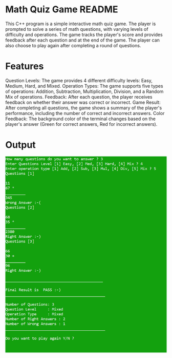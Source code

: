 # Math Quiz Game README
This C++ program is a simple interactive math quiz game. The player is prompted to solve a series of math questions, with varying levels of difficulty and operations. The game tracks the player's score and provides feedback after each question and at the end of the game. The player can also choose to play again after completing a round of questions.

# Features
Question Levels: The game provides 4 different difficulty levels: Easy, Medium, Hard, and Mixed.
Operation Types: The game supports five types of operations: Addition, Subtraction, Multiplication, Division, and a Random Mix of operations.
Feedback: After each question, the player receives feedback on whether their answer was correct or incorrect.
Game Result: After completing all questions, the game shows a summary of the player's performance, including the number of correct and incorrect answers.
Color Feedback: The background color of the terminal changes based on the player's answer (Green for correct answers, Red for incorrect answers).

# Output 

![math game output](images/GameOutput.png)
